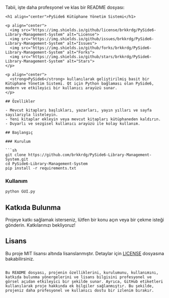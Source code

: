 Tabii, işte daha profesyonel ve klas bir README dosyası:

```
<h1 align="center">PySide6 Kütüphane Yönetim Sistemi</h1>

<p align="center">
  <img src="https://img.shields.io/github/license/brkkrdg/PySide6-Library-Management-System" alt="License">
  <img src="https://img.shields.io/github/issues/brkkrdg/PySide6-Library-Management-System" alt="Issues">
  <img src="https://img.shields.io/github/forks/brkkrdg/PySide6-Library-Management-System" alt="Forks">
  <img src="https://img.shields.io/github/stars/brkkrdg/PySide6-Library-Management-System" alt="Stars">
</p>

<p align="center">
  <strong>PySide6</strong> kullanılarak geliştirilmiş basit bir Kütüphane Yönetim Sistemi. Qt için Python bağlaması olan PySide6, modern ve etkileyici bir kullanıcı arayüzü sunar.
</p>

## Özellikler

- Mevcut kitapları başlıkları, yazarları, yayın yılları ve sayfa sayılarıyla listeleyin.
- Yeni kitaplar ekleyin veya mevcut kitapları kütüphaneden kaldırın.
- Duyarlı ve sezgisel kullanıcı arayüzü ile kolay kullanım.

## Başlangıç

### Kurulum

```sh
git clone https://github.com/brkkrdg/PySide6-Library-Management-System.git
cd PySide6-Library-Management-System
pip install -r requirements.txt
```

### Kullanım

```sh
python GUI.py
```

## Katkıda Bulunma

Projeye katkı sağlamak isterseniz, lütfen bir konu açın veya bir çekme isteği gönderin. Katkılarınızı bekliyoruz!

## Lisans

Bu proje MIT lisansı altında lisanslanmıştır. Detaylar için [LICENSE](LICENSE) dosyasına bakabilirsiniz.
```

Bu README dosyası, projenin özelliklerini, kurulumunu, kullanımını, katkıda bulunma yönergelerini ve lisans bilgisini profesyonel ve görsel açıdan etkileyici bir şekilde sunar. Ayrıca, GitHub etiketleri kullanılarak proje hakkında ek bilgiler sağlanmıştır. Bu şekilde, projeniz daha profesyonel ve kullanıcı dostu bir izlenim bırakır.
